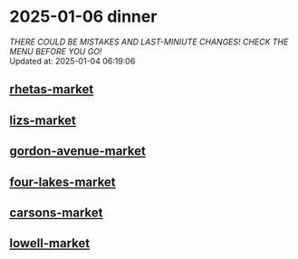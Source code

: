 # 2025-01-06 dinner  
*THERE COULD BE MISTAKES AND LAST-MINIUTE CHANGES! CHECK THE MENU BEFORE YOU GO!*  
Updated at: 2025-01-04 06:19:06  
## [rhetas-market](https://wisc-housingdining.nutrislice.com/menu/rhetas-market/dinner/2025-01-06)  
## [lizs-market](https://wisc-housingdining.nutrislice.com/menu/lizs-market/dinner/2025-01-06)  
## [gordon-avenue-market](https://wisc-housingdining.nutrislice.com/menu/gordon-avenue-market/dinner/2025-01-06)  
## [four-lakes-market](https://wisc-housingdining.nutrislice.com/menu/four-lakes-market/dinner/2025-01-06)  
## [carsons-market](https://wisc-housingdining.nutrislice.com/menu/carsons-market/dinner/2025-01-06)  
## [lowell-market](https://wisc-housingdining.nutrislice.com/menu/lowell-market/dinner/2025-01-06)  
  
